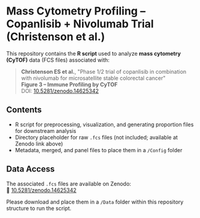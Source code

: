 # Mass Cytometry Profiling – Copanlisib + Nivolumab Trial (Christenson et al.)

This repository contains the **R script** used to analyze **mass cytometry (CyTOF)** data (FCS files) associated with:

> **Christenson ES et al.**, "Phase 1/2 trial of copanlisib in combination with nivolumab for microsatellite stable colorectal cancer"  
> **Figure 3 – Immune Profiling by CyTOF**  
> DOI: [10.5281/zenodo.14625342](https://doi.org/10.5281/zenodo.14625342)

## Contents

- R script for preprocessing, visualization, and generating proportion files for downstream analysis
- Directory placeholder for raw `.fcs` files (not included; available at Zenodo link above)
- Metadata, merged, and panel files to place them in a `/Config` folder

## Data Access

The associated `.fcs` files are available on Zenodo:  
🔗 [10.5281/zenodo.14625342](https://doi.org/10.5281/zenodo.14625342)

Please download and place them in a `/Data` folder within this repository structure to run the script.
